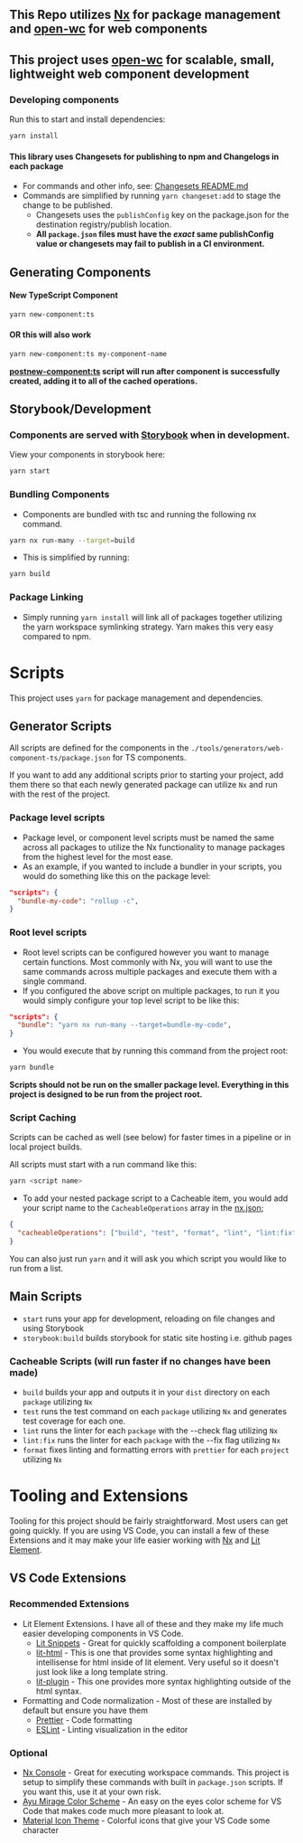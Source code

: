 ## This Repo utilizes [Nx](https://nx.dev) for package management and [open-wc](https://github.com/open-wc) for web components

## This project uses [open-wc](https://github.com/open-wc) for scalable, small, lightweight web component development

### Developing components

Run this to start and install dependencies:

```bash
yarn install
```

#### This library uses Changesets for publishing to npm and Changelogs in each package

- For commands and other info, see: [Changesets README.md](./.changeset/README.md)
- Commands are simplified by running `yarn changeset:add` to stage the change to be published.
  - Changesets uses the `publishConfig` key on the package.json for the destination registry/publish location.
  - **All `package.json` files must have the _exact_ same publishConfig value or changesets may fail to publish in a CI environment.**

## Generating Components

#### New TypeScript Component

```bash
yarn new-component:ts
```

#### OR this will also work

```bash
yarn new-component:ts my-component-name
```

**[postnew-component:ts](./package.json#L20) script will run after component is successfully created, adding it to all of the cached operations.**

## Storybook/Development

### Components are served with [Storybook](https://storybook.js.org/docs/react/get-started/introduction) when in development.

View your components in storybook here:

```bash
yarn start
```

### Bundling Components

- Components are bundled with tsc and running the following nx command.

```bash
yarn nx run-many --target=build
```

- This is simplified by running:

```bash
yarn build
```

### Package Linking

- Simply running `yarn install` will link all of packages together utilizing the yarn workspace symlinking strategy. Yarn makes this very easy compared to npm.

# Scripts

This project uses `yarn` for package management and dependencies.

## Generator Scripts

All scripts are defined for the components in the `./tools/generators/web-component-ts/package.json` for TS components.

If you want to add any additional scripts prior to starting your project, add them there so that each newly generated package can utilize `Nx` and run with the rest of the project.

### Package level scripts

- Package level, or component level scripts must be named the same across all packages to utilize the Nx functionality to manage packages from the highest level for the most ease.
- As an example, if you wanted to include a bundler in your scripts, you would do something like this on the package level:

```json
"scripts": {
  "bundle-my-code": "rollup -c",
}
```

### Root level scripts

- Root level scripts can be configured however you want to manage certain functions. Most commonly with Nx, you will want to use the same commands across multiple packages and execute them with a single command.
- If you configured the above script on multiple packages, to run it you would simply configure your top level script to be like this:

```json
"scripts": {
  "bundle": "yarn nx run-many --target=bundle-my-code",
}
```

- You would execute that by running this command from the project root:

```bash
yarn bundle
```

**Scripts should not be run on the smaller package level. Everything in this project is designed to be run from the project root.**

### Script Caching

Scripts can be cached as well (see below) for faster times in a pipeline or in local project builds.

All scripts must start with a run command like this:

```bash
yarn <script name>
```

- To add your nested package script to a Cacheable item, you would add your script name to the `CacheableOperations` array in the [nx.json](./nx.json#L7);

```json
{
  "cacheableOperations": ["build", "test", "format", "lint", "lint:fix"]
}
```

You can also just run `yarn` and it will ask you which script you would like to run from a list.

## Main Scripts

- `start` runs your app for development, reloading on file changes and using Storybook
- `storybook:build` builds storybook for static site hosting i.e. github pages

### Cacheable Scripts (will run faster if no changes have been made)

- `build` builds your app and outputs it in your `dist` directory on each `package` utilizing `Nx`
- `test` runs the test command on each `package` utilizing `Nx` and generates test coverage for each one.
- `lint` runs the linter for each `package` with the --check flag utilizing `Nx`
- `lint:fix` runs the linter for each `package` with the --fix flag utilizing `Nx`
- `format` fixes linting and formatting errors with `prettier` for each `project` utilizing `Nx`

# Tooling and Extensions

Tooling for this project should be fairly straightforward. Most users can get going quickly. If you are using VS Code, you can install a few of these Extensions and it may make your life easier working with [Nx](https://nx.dev) and [Lit Element](https://lit.dev).

## VS Code Extensions

### Recommended Extensions

- Lit Element Extensions. I have all of these and they make my life much easier developing components in VS Code.
  - [Lit Snippets](https://marketplace.visualstudio.com/items?itemName=lit.lit-snippets) - Great for quickly scaffolding a component boilerplate
  - [lit-html](https://marketplace.visualstudio.com/items?itemName=bierner.lit-html) - This is one that provides some syntax highlighting and intellisense for html inside of lit element. Very useful so it doesn't just look like a long template string.
  - [lit-plugin](https://marketplace.visualstudio.com/items?itemName=runem.lit-plugin) - This one provides more syntax highlighting outside of the html syntax.
- Formatting and Code normalization - Most of these are installed by default but ensure you have them
  - [Prettier](https://marketplace.visualstudio.com/items?itemName=esbenp.prettier-vscode) - Code formatting
  - [ESLint](https://marketplace.visualstudio.com/items?itemName=dbaeumer.vscode-eslint) - Linting visualization in the editor

### Optional

- [Nx Console](https://marketplace.visualstudio.com/items?itemName=nrwl.angular-console) - Great for executing workspace commands. This project is setup to simplify these commands with built in `package.json` scripts. If you want this, use it at your own risk.
- [Ayu Mirage Color Scheme](https://marketplace.visualstudio.com/items?itemName=teabyii.ayu) - An easy on the eyes color scheme for VS Code that makes code much more pleasant to look at.
- [Material Icon Theme](https://marketplace.visualstudio.com/items?itemName=PKief.material-icon-theme) - Colorful icons that give your VS Code some character
